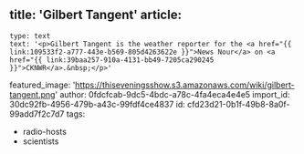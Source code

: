 title: 'Gilbert Tangent'
article:
  -
    type: text
    text: '<p>Gilbert Tangent is the weather reporter for the <a href="{{ link:109533f2-a777-443e-b569-805d4263622e }}">News Nour</a> on <a href="{{ link:39baa257-910a-4131-bb49-7205ca290245 }}">CKNWR</a>.&nbsp;</p>'
featured_image: 'https://thiseveningsshow.s3.amazonaws.com/wiki/gilbert-tangent.png'
author: 0fdcfcab-9dc5-4bdc-a78c-4fa4eca4e4e5
import_id: 30dc92fb-4956-479b-a43c-99fdf4ce4837
id: cfd23d21-0b1f-49b8-8a0f-99add7f2c7d7
tags:
  - radio-hosts
  - scientists

